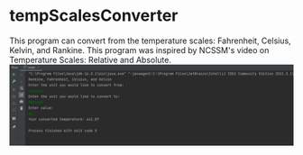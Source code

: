 # tempScalesConverter
This program can convert from the temperature scales: Fahrenheit, Celsius, Kelvin, and Rankine. 
This program was inspired by NCSSM's video on Temperature Scales: Relative and Absolute. 
<img src="images/tempScaleConverter_img.PNG">
